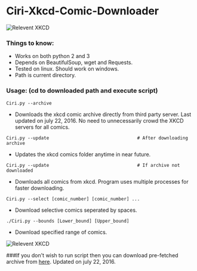 # Ciri-Xkcd-Comic-Downloader

![Relevent XKCD](https://imgs.xkcd.com/comics/code_quality.png)



### Things to know:
  - Works on both python 2 and 3
  - Depends on BeautifulSoup, wget and Requests.
  - Tested on linux. Should work on windows.
  - Path is current directory. 


### Usage: (cd to downloaded path and execute script)

```Ciri.py --archive```

- Downloads the xkcd comic archive directly from third party server. Last updated on july 22, 2016. No need to unnecessarily crowd the XKCD servers for all comics.


```Ciri.py --update	                             	# After downloading archive```

- Updates the xkcd comics folder anytime in near future.


```Ciri.py --update	                            	# If archive not downloaded```

- Downloads all comics from xkcd. Program uses multiple processes for faster downloading.


```Ciri.py --select [comic_number] [comic_number] ...```

- Download selective comics seperated by spaces.


```./Ciri.py --bounds [Lower_bound] [Upper_bound]```

- Download specified range of comics.

![Relevent XKCD](https://imgs.xkcd.com/comics/code_quality_2.png)


###If you don't wish to run script then you can download pre-fetched archive from [here](http://www.insomniacprogrammer.hol.es/xkcd/XKCD_Comics.zip). Updated on july 22, 2016.
